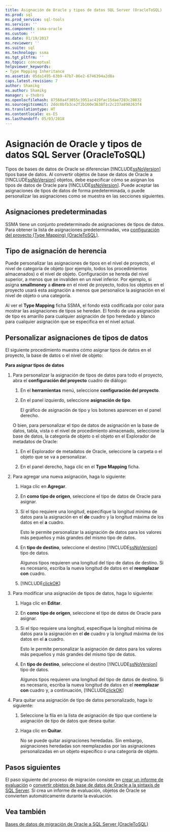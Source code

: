 ```yaml
---
title: Asignación de Oracle y tipos de datos SQL Server (OracleToSQL) | Documentos de Microsoft
ms.prod: sql
ms.prod_service: sql-tools
ms.service: ''
ms.component: ssma-oracle
ms.custom: ''
ms.date: 01/19/2017
ms.reviewer: ''
ms.suite: sql
ms.technology: ssma
ms.tgt_pltfrm: ''
ms.topic: conceptual
helpviewer_keywords:
- Type Mapping Inheritance
ms.assetid: 05da1495-63b9-47b7-86e2-6746394a2d8a
caps.latest.revision: 7
author: Shamikg
ms.author: Shamikg
manager: v-thobro
ms.openlocfilehash: 87560a4f3055c3951ac419fac15dae7283c20832
ms.sourcegitcommit: 2ddc0bfb3ce2f2b160e3638f1c2c237a898263f4
ms.translationtype: HT
ms.contentlocale: es-ES
ms.lasthandoff: 05/03/2018
---
```

# <a name="mapping-oracle-and-sql-server-data-types-oracletosql"></a>Asignación de Oracle y tipos de datos SQL Server (OracleToSQL)
Tipos de bases de datos de Oracle se diferencian [!INCLUDE[ssNoVersion](../../includes/ssnoversion_md.md)] tipos base de datos. Al convertir objetos de base de datos de Oracle a [!INCLUDE[ssNoVersion](../../includes/ssnoversion_md.md)] objetos, debe especificar cómo se asignan los tipos de datos de Oracle para [!INCLUDE[ssNoVersion](../../includes/ssnoversion_md.md)]. Puede aceptar las asignaciones de tipos de datos de forma predeterminada, o puede personalizar las asignaciones como se muestra en las secciones siguientes.  
  
## <a name="default-mappings"></a>Asignaciones predeterminadas  
SSMA tiene un conjunto predeterminado de asignaciones de tipos de datos. Para obtener la lista de asignaciones predeterminadas, vea [configuración del proyecto &#40;Type Mapping&#41; &#40;OracleToSQL&#41;](../../ssma/oracle/project-settings-type-mapping-oracletosql.md).  
  
## <a name="type-mapping-inheritance"></a>Tipo de asignación de herencia  
Puede personalizar las asignaciones de tipos en el nivel de proyecto, el nivel de categoría de objeto (por ejemplo, todos los procedimientos almacenados) o el nivel de objeto. Configuración se hereda del nivel superior, a menos que se invaliden en un nivel inferior. Por ejemplo, si asigna **smallmoney** a **dinero** en el nivel de proyecto, todos los objetos en el proyecto usará esta asignación a menos que personalice la asignación en el nivel de objeto o una categoría.  
  
Al ver el **Type Mapping** ficha SSMA, el fondo está codificada por color para mostrar las asignaciones de tipos se heredan. El fondo de una asignación de tipo es amarillo para cualquier asignación de tipo heredado y blanco para cualquier asignación que se especifica en el nivel actual.  
  
## <a name="customizing-data-type-mappings"></a>Personalizar asignaciones de tipos de datos  
El siguiente procedimiento muestra cómo asignar tipos de datos en el proyecto, la base de datos o el nivel de objeto:  
  
**Para asignar tipos de datos**  
  
1.  Para personalizar la asignación de tipos de datos para todo el proyecto, abra el **configuración del proyecto** cuadro de diálogo:  
  
    1.  En el **herramientas** menú, seleccione **configuración del proyecto**.  
  
    2.  En el panel izquierdo, seleccione **asignación de tipo**.  
  
        El gráfico de asignación de tipo y los botones aparecen en el panel derecho.  
  
    O bien, para personalizar el tipo de datos de asignación en la base de datos, tabla, vista o el nivel de procedimiento almacenado, seleccione la base de datos, la categoría de objeto o el objeto en el Explorador de metadatos de Oracle:  
  
    1.  En el Explorador de metadatos de Oracle, seleccione la carpeta o el objeto que se va a personalizar.  
  
    2.  En el panel derecho, haga clic en el **Type Mapping** ficha.  
  
2.  Para agregar una nueva asignación, haga lo siguiente:  
  
    1.  Haga clic en **Agregar**.  
  
    2.  En **como tipo de origen**, seleccione el tipo de datos de Oracle para asignar.  
  
    3.  Si el tipo requiere una longitud, especifique la longitud mínima de datos para la asignación en el **de** cuadro y la longitud máxima de los datos en el **a** cuadro.  
  
        Esto le permite personalizar la asignación de datos para los valores más pequeños y más grandes del mismo tipo de datos.  
  
    4.  En **tipo de destino**, seleccione el destino [!INCLUDE[ssNoVersion](../../includes/ssnoversion_md.md)] tipo de datos.  
  
        Algunos tipos requieren una longitud del tipo de datos de destino. Si es necesario, escriba la nueva longitud de datos en el **reemplazar con** cuadro.  
  
    5.  [!INCLUDE[clickOK](../../includes/clickok_md.md)]  
  
3.  Para modificar una asignación de tipos de datos, haga lo siguiente:  
  
    1.  Haga clic en **Editar**.  
  
    2.  En **como tipo de origen**, seleccione el tipo de datos de Oracle para asignar.  
  
    3.  Si el tipo requiere una longitud, especifique la longitud mínima de datos para la asignación en el **de** cuadro y la longitud máxima de los datos en el **a** cuadro.  
  
        Esto le permite personalizar la asignación de datos para los valores más pequeños y más grandes del mismo tipo de datos.  
  
    4.  En **tipo de destino**, seleccione el destino [!INCLUDE[ssNoVersion](../../includes/ssnoversion_md.md)] tipo de datos.  
  
        Algunos tipos requieren una longitud del tipo de datos de destino. Si es necesario, escriba la nueva longitud de datos en el **reemplazar con** cuadro y, a continuación, [!INCLUDE[clickOK](../../includes/clickok_md.md)]  
  
4.  Para quitar una asignación de tipo de datos personalizado, haga lo siguiente:  
  
    1.  Seleccione la fila en la lista de asignación de tipo que contiene la asignación de tipo de datos que desea quitar.  
  
    2.  Haga clic en **Quitar**.  
  
        No se puede quitar asignaciones heredadas. Sin embargo, asignaciones heredadas son reemplazadas por las asignaciones personalizadas en un objeto específico o una categoría de objeto.  
  
## <a name="next-steps"></a>Pasos siguientes  
El paso siguiente del proceso de migración consiste en [crear un informe de evaluación](http://msdn.microsoft.com/en-us/4de9bcf6-1346-4740-87f9-7f24a8226357) o [convertir objetos de base de datos de Oracle a la sintaxis de SQL Server](http://msdn.microsoft.com/en-us/e021182d-31da-443d-b110-937f5db27272). Si crea un informe de evaluación, objetos de Oracle se convierten automáticamente durante la evaluación.  
  
## <a name="see-also"></a>Vea también  
[Bases de datos de migración de Oracle a SQL Server &#40;OracleToSQL&#41;](../../ssma/oracle/migrating-oracle-databases-to-sql-server-oracletosql.md)  
  
